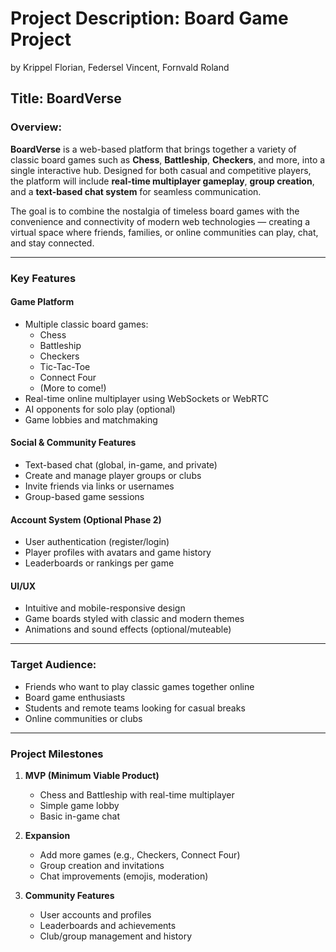 # Project Description: Board Game Project
by Krippel Florian, Federsel Vincent, Fornvald Roland

## Title: BoardVerse

### Overview:
**BoardVerse** is a web-based platform that brings together a variety of classic board games such as **Chess**, **Battleship**, **Checkers**, and more, into a single interactive hub. Designed for both casual and competitive players, the platform will include **real-time multiplayer gameplay**, **group creation**, and a **text-based chat system** for seamless communication.

The goal is to combine the nostalgia of timeless board games with the convenience and connectivity of modern web technologies — creating a virtual space where friends, families, or online communities can play, chat, and stay connected.

---

### Key Features

#### Game Platform

- Multiple classic board games:
  - Chess
  - Battleship
  - Checkers
  - Tic-Tac-Toe
  - Connect Four
  - (More to come!)
- Real-time online multiplayer using WebSockets or WebRTC
- AI opponents for solo play (optional)
- Game lobbies and matchmaking

#### Social & Community Features

- Text-based chat (global, in-game, and private)
- Create and manage player groups or clubs
- Invite friends via links or usernames
- Group-based game sessions

#### Account System (Optional Phase 2)

- User authentication (register/login)
- Player profiles with avatars and game history
- Leaderboards or rankings per game

#### UI/UX

- Intuitive and mobile-responsive design
- Game boards styled with classic and modern themes
- Animations and sound effects (optional/muteable)

---

### Target Audience:

- Friends who want to play classic games together online
- Board game enthusiasts
- Students and remote teams looking for casual breaks
- Online communities or clubs

---

### Project Milestones

1. **MVP (Minimum Viable Product)**

   - Chess and Battleship with real-time multiplayer
   - Simple game lobby
   - Basic in-game chat

2. **Expansion**

   - Add more games (e.g., Checkers, Connect Four)
   - Group creation and invitations
   - Chat improvements (emojis, moderation)

3. **Community Features**

   - User accounts and profiles
   - Leaderboards and achievements
   - Club/group management and history
